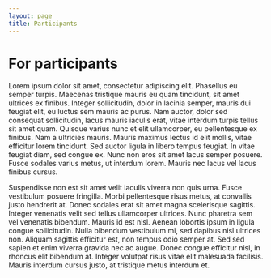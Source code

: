 ```yaml
---
layout: page
title: Participants
---
```


# For participants

Lorem ipsum dolor sit amet, consectetur adipiscing elit. Phasellus eu semper turpis. Maecenas tristique mauris eu quam tincidunt, sit amet ultrices ex finibus. Integer sollicitudin, dolor in lacinia semper, mauris dui feugiat elit, eu luctus sem mauris ac purus. Nam auctor, dolor sed consequat sollicitudin, lacus mauris iaculis erat, vitae interdum turpis tellus sit amet quam. Quisque varius nunc et elit ullamcorper, eu pellentesque ex finibus. Nam a ultricies mauris. Mauris maximus lectus id elit mollis, vitae efficitur lorem tincidunt. Sed auctor ligula in libero tempus feugiat. In vitae feugiat diam, sed congue ex. Nunc non eros sit amet lacus semper posuere. Fusce sodales varius metus, ut interdum lorem. Mauris nec lacus vel lacus finibus cursus.

Suspendisse non est sit amet velit iaculis viverra non quis urna. Fusce vestibulum posuere fringilla. Morbi pellentesque risus metus, at convallis justo hendrerit at. Donec sodales erat sit amet magna scelerisque sagittis. Integer venenatis velit sed tellus ullamcorper ultrices. Nunc pharetra sem vel venenatis bibendum. Mauris id est nisl. Aenean lobortis ipsum in ligula congue sollicitudin. Nulla bibendum vestibulum mi, sed dapibus nisl ultrices non. Aliquam sagittis efficitur est, non tempus odio semper at. Sed sed sapien et enim viverra gravida nec ac augue. Donec congue efficitur nisl, in rhoncus elit bibendum at. Integer volutpat risus vitae elit malesuada facilisis. Mauris interdum cursus justo, at tristique metus interdum et.
